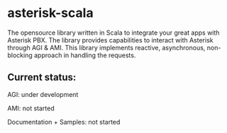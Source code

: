asterisk-scala
==============

The opensource library written in Scala to integrate your great apps with Asterisk PBX.
The library provides capabilities to interact with Asterisk through AGI & AMI.
This library implements reactive, asynchronous, non-blocking approach in handling the requests.

## Current status: 

AGI: under development

AMI: not started

Documentation + Samples: not started
